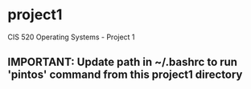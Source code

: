 # project1
CIS 520 Operating Systems - Project 1

## IMPORTANT: Update path in ~/.bashrc to run 'pintos' command from this project1 directory
